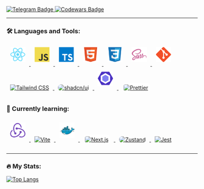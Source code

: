<p>
  <a href="https://t.me/PaHuMbIu">
    <img src="https://img.shields.io/badge/Telegram-2CA5E0?style=for-the-badge&logo=telegram&logoColor=white" alt="Telegram Badge"/>
  </a>
  <a href="https://www.codewars.com/users/PaHuMbIu">
    <img src="https://img.shields.io/badge/Codewars-B1361E?style=for-the-badge&logo=codewars&logoColor=white" alt="Codewars Badge"/>
  </a>
</p>

---

<h3 align="left">🛠 Languages and Tools:</h3>
<p align="left">
  <a href="https://reactjs.org/" target="_blank" rel="noreferrer" title="React">
    <img src="https://raw.githubusercontent.com/devicons/devicon/master/icons/react/react-original.svg" alt="React" width="40" style="margin: 10px;" />
  </a>
  <a href="https://developer.mozilla.org/en-US/docs/Web/JavaScript" target="_blank" rel="noreferrer" title="JavaScript">
    <img src="https://raw.githubusercontent.com/devicons/devicon/master/icons/javascript/javascript-original.svg" alt="JavaScript" width="40" style="margin: 10px;" />
  </a>
  <a href="https://www.typescriptlang.org/" target="_blank" rel="noreferrer" title="TypeScript">
    <img src="https://raw.githubusercontent.com/devicons/devicon/master/icons/typescript/typescript-original.svg" alt="TypeScript" width="40" style="margin: 10px;" />
  </a>
  <a href="https://developer.mozilla.org/en-US/docs/Web/HTML" target="_blank" rel="noreferrer" title="HTML5">
    <img src="https://raw.githubusercontent.com/devicons/devicon/master/icons/html5/html5-original.svg" alt="HTML5" width="40" style="margin: 10px;" />
  </a>
  <a href="https://developer.mozilla.org/en-US/docs/Web/CSS" target="_blank" rel="noreferrer" title="CSS3">
    <img src="https://raw.githubusercontent.com/devicons/devicon/master/icons/css3/css3-original.svg" alt="CSS3" width="40" style="margin: 10px;" />
  </a>
  <a href="https://sass-lang.com/" target="_blank" rel="noreferrer" title="Sass / SCSS">
    <img src="https://raw.githubusercontent.com/devicons/devicon/master/icons/sass/sass-original.svg" alt="Sass/SCSS" width="40" style="margin: 10px;" />
  </a>
  <a href="https://git-scm.com/" target="_blank" rel="noreferrer" title="Git">
    <img src="https://raw.githubusercontent.com/devicons/devicon/master/icons/git/git-original.svg" alt="Git" width="40" style="margin: 10px;" />
  </a>
  <a href="https://tailwindcss.com/" target="_blank" rel="noreferrer" title="Tailwind CSS">
    <img src="https://www.vectorlogo.zone/logos/tailwindcss/tailwindcss-icon.svg" alt="Tailwind CSS" width="40" style="margin: 10px;" />
  </a>
  <a href="https://ui.shadcn.com/" target="_blank" rel="noreferrer" title="shadcn/ui">
    <img src="https://avatars.githubusercontent.com/u/139895814?s=200&v=4" alt="shadcn/ui" width="40" style="margin: 10px; border-radius: 8px;" />
  </a>
  <a href="https://eslint.org/" target="_blank" rel="noreferrer" title="ESLint">
    <img src="https://raw.githubusercontent.com/devicons/devicon/master/icons/eslint/eslint-original.svg" alt="ESLint" width="40" style="margin: 10px;" />
  </a>
  <a href="https://prettier.io/" target="_blank" rel="noreferrer" title="Prettier">
    <img src="https://cdn.jsdelivr.net/gh/prettier/prettier-logo/images/prettier-icon-light.svg" alt="Prettier" width="40" style="margin: 10px; background-color: white; border-radius: 8px; padding: 4px;" />
  </a>
</p>

<h3 align="left">🧠 Currently learning:</h3>
<p align="left">
  <a href="https://redux.js.org/" target="_blank" rel="noreferrer" title="Redux">
    <img src="https://raw.githubusercontent.com/devicons/devicon/master/icons/redux/redux-original.svg" alt="Redux" width="40" style="margin: 10px;" />
  </a>
  <a href="https://vitejs.dev/" target="_blank" rel="noreferrer" title="Vite">
    <img src="https://vitejs.dev/logo.svg" alt="Vite" width="40" style="margin: 10px;" />
  </a>
  <a href="https://www.docker.com/" target="_blank" rel="noreferrer" title="Docker">
    <img src="https://raw.githubusercontent.com/devicons/devicon/master/icons/docker/docker-original.svg" alt="Docker" width="40" style="margin: 10px;" />
  </a>
  <a href="https://nextjs.org/" target="_blank" rel="noreferrer" title="Next.js">
    <img src="https://cdn.jsdelivr.net/gh/devicons/devicon@latest/icons/nextjs/nextjs-original.svg" alt="Next.js" width="40" style="margin: 10px; background-color: white; border-radius: 8px; padding: 4px;" />
  </a>
  <a href="https://zustand-demo.pmnd.rs/" target="_blank" rel="noreferrer" title="Zustand">
    <img src="https://i.gyazo.com/0b9885319f847c27d71365283769228a.png" alt="Zustand" width="40" style="margin: 10px; border-radius: 8px;" />
  </a>
  <a href="https://jestjs.io/" target="_blank" rel="noreferrer" title="Jest">
    <img src="https://www.vectorlogo.zone/logos/jestjsio/jestjsio-icon.svg" alt="Jest" width="40" style="margin: 10px;" />
  </a>
</p>

---
### 🔥 My Stats: 

[![Top Langs](https://github-readme-stats.vercel.app/api/top-langs/?username=PaHuMbIu&layout=compact&theme=vision-friendly-dark)](https://github.com/anuraghazra/github-readme-stats)







